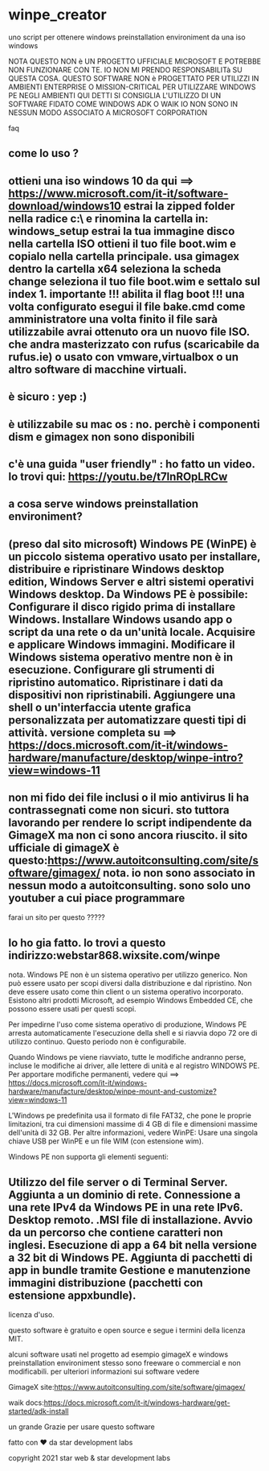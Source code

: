 # winpe_creator
uno script per ottenere windows preinstallation environiment da una iso windows 



NOTA QUESTO NON è UN PROGETTO UFFICIALE MICROSOFT E POTREBBE NON FUNZIONARE CON TE.
IO NON MI PRENDO RESPONSABILITà SU QUESTA COSA.
QUESTO SOFTWARE NON è PROGETTATO PER UTILIZZI IN AMBIENTI ENTERPRISE O MISSION-CRITICAL
PER UTILIZZARE WINDOWS PE NEGLI AMBIENTI QUI DETTI SI CONSIGLIA L'UTILIZZO DI UN SOFTWARE FIDATO COME WINDOWS ADK O WAIK 
IO NON SONO IN NESSUN MODO ASSOCIATO A MICROSOFT CORPORATION

faq

come lo uso ?
---------------------------------------------------------------------------------------------------------------
ottieni una iso windows 10 da qui ==> https://www.microsoft.com/it-it/software-download/windows10 
estrai la zipped folder nella radice c:\ e rinomina la cartella in: windows_setup
estrai la tua immagine disco nella cartella ISO
ottieni il tuo file boot.wim e copialo nella cartella principale. 
usa gimagex dentro la cartella x64 
seleziona la scheda change
seleziona il tuo file boot.wim e settalo sul index 1. importante !!! abilita il flag boot !!!
una volta configurato esegui il file bake.cmd come amministratore
una volta finito il file sarà utilizzabile
avrai ottenuto ora un nuovo file ISO. che andra masterizzato con rufus (scaricabile da rufus.ie) o usato con vmware,virtualbox o un altro software di macchine virtuali.
-------------------------------------------------------------------------------------------------------------------------
è sicuro :
yep :) 
----------------------------------
è utilizzabile su mac os :
no. perchè i componenti dism e gimagex non sono disponibili
-------------------------------------------------------------
c'è una guida "user friendly" :
ho fatto un video. lo trovi qui: https://youtu.be/t7lnROpLRCw
-------------------------------------------------
a cosa serve windows preinstallation environiment?
-----------------------------------------------------------------------------------------------------------------------
(preso dal sito microsoft) 
Windows PE (WinPE) è un piccolo sistema operativo usato per installare, distribuire e ripristinare Windows desktop edition, Windows Server e altri sistemi operativi Windows desktop. Da Windows PE è possibile:
Configurare il disco rigido prima di installare Windows.
Installare Windows usando app o script da una rete o da un'unità locale.
Acquisire e applicare Windows immagini.
Modificare il Windows sistema operativo mentre non è in esecuzione.
Configurare gli strumenti di ripristino automatico.
Ripristinare i dati da dispositivi non ripristinabili.
Aggiungere una shell o un'interfaccia utente grafica personalizzata per automatizzare questi tipi di attività.
versione completa su ==> https://docs.microsoft.com/it-it/windows-hardware/manufacture/desktop/winpe-intro?view=windows-11
-----------------------------------------------------------------------------------------------------------------------
non mi fido dei file inclusi o il mio antivirus li ha contrassegnati come non sicuri.
sto tuttora lavorando per rendere lo script indipendente da GimageX ma non ci sono ancora riuscito.
il sito ufficiale di gimageX è questo:https://www.autoitconsulting.com/site/software/gimagex/
nota. io non sono associato in nessun modo a autoitconsulting. sono solo uno youtuber a cui piace programmare 
-----------------------------------------------------------------------------------------------------------------------
farai un sito per questo ?????


lo ho gia fatto. lo trovi a questo indirizzo:webstar868.wixsite.com/winpe
-----------------------------------------------------------------------------------------------------------------------
nota.
Windows PE non è un sistema operativo per utilizzo generico. Non può essere usato per scopi diversi dalla distribuzione e dal ripristino. Non deve essere usato come thin client o un sistema operativo incorporato. Esistono altri prodotti Microsoft, ad esempio Windows Embedded CE, che possono essere usati per questi scopi.

Per impedirne l'uso come sistema operativo di produzione, Windows PE arresta automaticamente l'esecuzione della shell e si riavvia dopo 72 ore di utilizzo continuo. Questo periodo non è configurabile.

Quando Windows pe viene riavviato, tutte le modifiche andranno perse, incluse le modifiche ai driver, alle lettere di unità e al registro WINDOWS PE. Per apportare modifiche permanenti, vedere qui ==> https://docs.microsoft.com/it-it/windows-hardware/manufacture/desktop/winpe-mount-and-customize?view=windows-11

L'Windows pe predefinita usa il formato di file FAT32, che pone le proprie limitazioni, tra cui dimensioni massime di 4 GB di file e dimensioni massime dell'unità di 32 GB. Per altre informazioni, vedere WinPE: Usare una singola chiave USB per WinPE e un file WIM (con estensione wim).

Windows PE non supporta gli elementi seguenti:

Utilizzo del file server o di Terminal Server.
Aggiunta a un dominio di rete.
Connessione a una rete IPv4 da Windows PE in una rete IPv6.
Desktop remoto.
.MSI file di installazione.
Avvio da un percorso che contiene caratteri non inglesi.
Esecuzione di app a 64 bit nella versione a 32 bit di Windows PE.
Aggiunta di pacchetti di app in bundle tramite Gestione e manutenzione immagini distribuzione (pacchetti con estensione appxbundle).
-----------------------------------------------------------------------------------------------------------------------
licenza d'uso. 

questo software è gratuito e open source e segue i termini della licenza MIT.

alcuni software usati nel progetto ad esempio gimageX e windows preinstallation environiment stesso sono freeware o commercial e non modificabili. 
per ulteriori informazioni sui software vedere 

GimageX site:https://www.autoitconsulting.com/site/software/gimagex/


waik docs:https://docs.microsoft.com/it-it/windows-hardware/get-started/adk-install


un grande Grazie per usare questo software





fatto con ❤️ da star development labs 


copyright 2021 star web & star development labs
